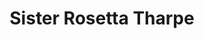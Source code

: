 ---
pid: LS67
title: Sister Rosetta Tharpe
location_transcription: somewhere with a lot of foot traffic so people know who she
  is
zipcode: NJ08002
outside_phl: Cherry Hill NJ
neighborhood: 
age: '25'
age_range: 20-29
instagram: 
image_file_name: LS_67.jpg
proposal_transcription: She's from Philly, created Rock 'N' Roll, was also a QWOC
  -> S.R.T. jammin' out on her guitar
topic: African Americans,Figure,Music,Philadelphia,Women
topic_summary: 0, 0, 0, 0, 0
type: Other No Form
keywords_other: 
credit: 
image_labels: 
twitter: 
facebook: 
permalink: "/monuments/ls67/"
layout: item-page
---